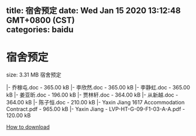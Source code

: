 
title: 宿舍预定
date: Wed Jan 15 2020 13:12:48 GMT+0800 (CST)    
categories: baidu
---

# 宿舍预定
size: 3.31 MB
 宿舍预定
 
|- 乔稼屯.doc - 365.00 kB
|- 李欣然.doc - 365.00 kB
|- 李静虹.doc - 365.00 kB
|- 姜亚昕.doc - 196.00 kB
|- 贾林轩.doc - 364.00 kB
|- 从新越.doc - 364.00 kB
|- 陈子恒.doc - 210.00 kB
|- Yaxin Jiang 1617 Accommodation Contract.pdf - 965.00 kB
|- Yaxin Jiang - LVP-HT-G-09-F1-03-A-A.pdf - 120.00 kB

[How to download](https://bpcam.bemobtrk.com/go/2ceec3aa-1ca2-46d6-b9ff-aaa5c184517c?jno=595)